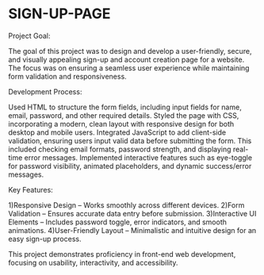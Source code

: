 # SIGN-UP-PAGE

Project Goal:

The goal of this project was to design and develop a user-friendly, secure, and visually appealing sign-up and account creation page for a website. The focus was on ensuring a seamless user experience while maintaining form validation and responsiveness.

Development Process:

Used HTML to structure the form fields, including input fields for name, email, password, and other required details.
Styled the page with CSS, incorporating a modern, clean layout with responsive design for both desktop and mobile users.
Integrated JavaScript to add client-side validation, ensuring users input valid data before submitting the form. This included checking email formats, password strength, and displaying real-time error messages.
Implemented interactive features such as eye-toggle for password visibility, animated placeholders, and dynamic success/error messages.


Key Features:

1)Responsive Design – Works smoothly across different devices.
2)Form Validation – Ensures accurate data entry before submission.
3)Interactive UI Elements – Includes password toggle, error indicators, and smooth animations.
4)User-Friendly Layout – Minimalistic and intuitive design for an easy sign-up process.

This project demonstrates proficiency in front-end web development, focusing on usability, interactivity, and accessibility.

